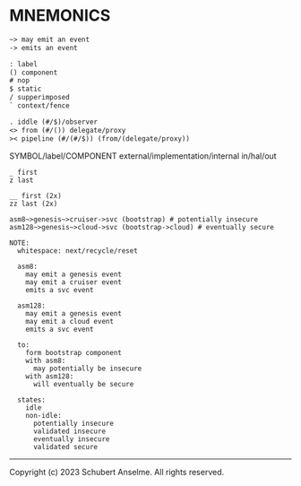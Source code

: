 # MNEMONICS

```txt
~> may emit an event
-> emits an event
```

```txt
: label
() component
# nop
$ static
/ supperimposed
` context/fence
```

```txt
. iddle (#/$)/observer
<> from (#/()) delegate/proxy
>< pipeline (#/(#/$)) (from/(delegate/proxy))
```

SYMBOL/label/COMPONENT external/implementation/internal in/hal/out

```
_ first
z last
```

```
__ first (2x)
zz last (2x)
```

```
asm8~>genesis~>cruiser->svc (bootstrap) # potentially insecure
asm128~>genesis~>cloud->svc (bootstrap->cloud) # eventually secure

NOTE:
  whitespace: next/recycle/reset

  asm8:
    may emit a genesis event
    may emit a cruiser event
    emits a svc event

  asm128:
    may emit a genesis event
    may emit a cloud event
    emits a svc event

  to:
    form bootstrap component
    with asm8:
      may potentially be insecure
    with asm128:
      will eventually be secure

  states:
    idle
    non-idle:
      potentially insecure
      validated insecure
      eventually insecure
      validated secure
```

---

Copyright (c) 2023 Schubert Anselme. All rights reserved.
